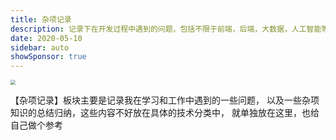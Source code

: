 ```yaml
---
title: 杂项记录
description: 记录下在开发过程中遇到的问题，包括不限于前端，后端，大数据，人工智能等各种技术
date: 2020-05-10
sidebar: auto
showSponsor: true
---
```


<img src="https://qn.zdctech.top/summary.jpg" style="zoom: 50%;" />

【杂项记录】板块主要是记录我在学习和工作中遇到的一些问题， 以及一些杂项知识的总结归纳，这些内容不好放在具体的技术分类中， 就单独放在这里，也给自己做个参考

